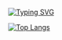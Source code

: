 [![Typing SVG](https://readme-typing-svg.herokuapp.com/?lines=Hi+There,+I'm+Fullstack+Developer)](https://git.io/typing-svg)


[![Top Langs](https://github-readme-stats.vercel.app/api/top-langs/?username=ErikCoelho)](https://github.com/ErikCoelho/github-readme-stats)
